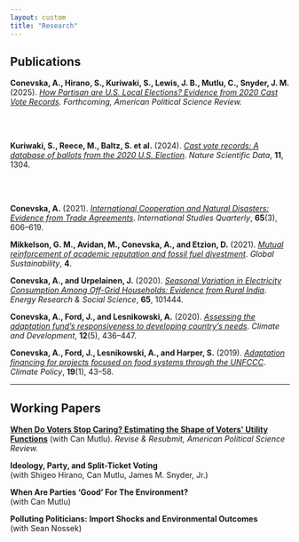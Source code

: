 ```yaml
---
layout: custom
title: "Research"
---
```



## Publications

**Conevska, A., Hirano, S., Kuriwaki, S., Lewis, J. B., Mutlu, C., Snyder, J. M.** (2025). [*How Partisan are U.S. Local Elections? Evidence from 2020 Cast Vote Records*](https://osf.io/preprints/osf/db3mj_v2). _Forthcoming, American Political Science Review._

<br><br>

**Kuriwaki, S., Reece, M., Baltz, S. et al.** (2024). [*Cast vote records: A database of ballots from the 2020 U.S. Election*](https://doi.org/10.1038/s41597-024-04017-1). _Nature Scientific Data_, **11**, 1304.

<br><br>

**Conevska, A.** (2021). [*International Cooperation and Natural Disasters: Evidence from Trade Agreements*](https://doi.org/10.1093/isq/sqab065). _International Studies Quarterly_, **65**(3), 606–619.


**Mikkelson, G. M., Avidan, M., Conevska, A., and Etzion, D.** (2021). [*Mutual reinforcement of academic reputation and fossil fuel divestment*](https://doi.org/10.1017/sus.2021.19). _Global Sustainability_, **4**.


**Conevska, A., and Urpelainen, J.** (2020). [*Seasonal Variation in Electricity Consumption Among Off-Grid Households: Evidence from Rural India*](https://doi.org/10.1016/j.erss.2020.101444). _Energy Research & Social Science_, **65**, 101444.


**Conevska, A., Ford, J., and Lesnikowski, A.** (2020). [*Assessing the adaptation fund’s responsiveness to developing country’s needs*](https://doi.org/10.1080/17565529.2019.1638225). _Climate and Development_, **12**(5), 436–447.


**Conevska, A., Ford, J., Lesnikowski, A., and Harper, S.** (2019). [*Adaptation financing for projects focused on food systems through the UNFCCC*](https://doi.org/10.1080/14693062.2018.1466682). _Climate Policy_, **19**(1), 43–58.

---


## Working Papers

**[When Do Voters Stop Caring? Estimating the Shape of Voters' Utility Functions](https://arxiv.org/abs/2501.03196)** (with Can Mutlu). 
_Revise & Resubmit, American Political Science Review._

**Ideology, Party, and Split-Ticket Voting**  
(with Shigeo Hirano,  Can Mutlu,  James M. Snyder,  Jr.)

**When Are Parties ‘Good’ For The Environment?**  
(with Can Mutlu)

**Polluting Politicians: Import Shocks and Environmental Outcomes**  
(with Sean Nossek)




